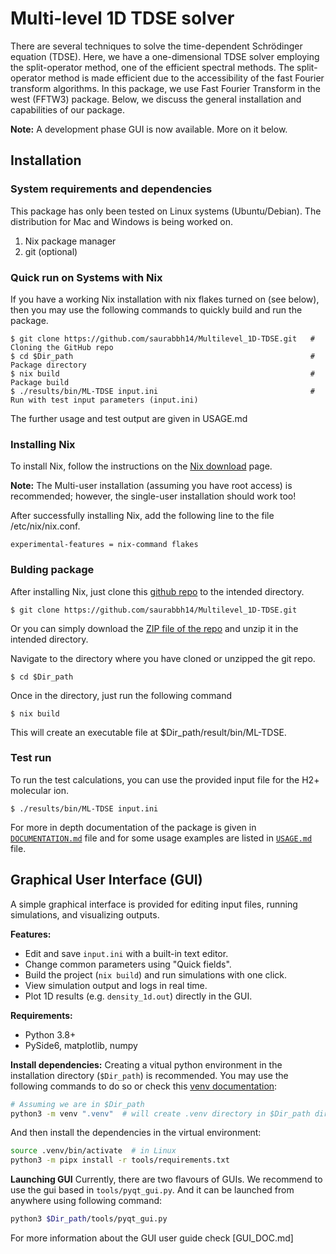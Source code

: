 # Multi-level 1D TDSE solver
There are several techniques to solve the time-dependent Schrödinger equation (TDSE). Here, we have a one-dimensional TDSE solver employing the split-operator method, one of the efficient spectral methods. The split-operator method is made efficient due to the accessibility of the fast Fourier transform algorithms. In this package, we use Fast Fourier Transform in the west (FFTW3) package. Below, we discuss the general installation and capabilities of our package.

**Note:** A development phase GUI is now available. More on it below.

## Installation
### System requirements and dependencies
This package has only been tested on Linux systems (Ubuntu/Debian). The distribution for Mac and Windows is being worked on.

1. Nix package manager
2. git (optional)

### Quick run on Systems with Nix
If you have a working Nix installation with nix flakes turned on (see below), then you may use the following commands to quickly build and run the package.
```
$ git clone https://github.com/saurabbh14/Multilevel_1D-TDSE.git   # Cloning the GitHub repo
$ cd $Dir_path                                                     # Package directory
$ nix build                                                        # Package build
$ ./results/bin/ML-TDSE input.ini                                  # Run with test input parameters (input.ini)
```
The further usage and test output are given in USAGE.md

### Installing Nix
To install Nix, follow the instructions on the [Nix download](https://nixos.org/download/) page.

**Note:** The Multi-user installation (assuming you have root access) is recommended; however, the single-user installation should work too!

After successfully installing Nix, add the following line to the file /etc/nix/nix.conf.
```
experimental-features = nix-command flakes
```

### Bulding package
After installing Nix, just clone this [github repo](https://github.com/saurabbh14/Multilevel_1D-TDSE.git) to the intended directory.
```
$ git clone https://github.com/saurabbh14/Multilevel_1D-TDSE.git 
```
Or you can simply download the [ZIP file of the repo](https://github.com/saurabbh14/Multilevel_1D-TDSE/archive/refs/heads/master.zip) and unzip it in the intended directory.

Navigate to the directory where you have cloned or unzipped the git repo.
```
$ cd $Dir_path
```

Once in the directory, just run the following command
```
$ nix build
```

This will create an executable file at $Dir_path/result/bin/ML-TDSE.

### Test run
To run the test calculations, you can use the provided input file for the H2+ molecular ion.
```
$ ./results/bin/ML-TDSE input.ini
```  

For more in depth documentation of the package is given in [`DOCUMENTATION.md`](./DOCUMENTATION.md) file and for some usage examples are listed in [`USAGE.md`](./USAGE.md) file. 

## Graphical User Interface (GUI)

A simple graphical interface is provided for editing input files, running simulations, and visualizing outputs.

**Features:**
- Edit and save `input.ini` with a built-in text editor.
- Change common parameters using "Quick fields".
- Build the project (`nix build`) and run simulations with one click.
- View simulation output and logs in real time.
- Plot 1D results (e.g. `density_1d.out`) directly in the GUI.

**Requirements:**  
- Python 3.8+  
- PySide6, matplotlib, numpy

**Install dependencies:**
Creating a vitual python environment in the installation directory (`$Dir_path`) is recommended. You may use the following commands to do so or check this [venv documentation](https://docs.python.org/3/library/venv.html): 
```sh
# Assuming we are in $Dir_path
python3 -m venv ".venv"  # will create .venv directory in $Dir_path directory
```
And then install the dependencies in the virtual environment:
```sh
source .venv/bin/activate  # in Linux
python3 -m pipx install -r tools/requirements.txt
```

**Launching GUI**
Currently, there are two flavours of GUIs. We recommend to use the gui based in `tools/pyqt_gui.py`. And it can be launched from anywhere using following command:
```sh
python3 $Dir_path/tools/pyqt_gui.py
```

For more information about the GUI user guide check [GUI_DOC.md]

